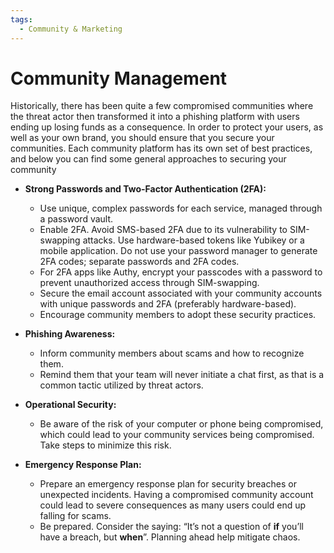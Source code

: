 ```yaml
---
tags:
  - Community & Marketing
---
```


# Community Management


Historically, there has been quite a few compromised communities where the threat actor then transformed it into a phishing platform with users ending up losing funds as a consequence. In order to protect your users, as well as your own brand, you should ensure that you secure your communities.
Each community platform has its own set of best practices, and below you can find some general approaches to securing your community

- **Strong Passwords and Two-Factor Authentication (2FA):**
    - Use unique, complex passwords for each service, managed through a password vault.
    - Enable 2FA. Avoid SMS-based 2FA due to its vulnerability to SIM-swapping attacks. Use hardware-based tokens like Yubikey or a mobile application. Do not use your password manager to generate 2FA codes; separate passwords and 2FA codes.
    - For 2FA apps like Authy, encrypt your passcodes with a password to prevent unauthorized access through SIM-swapping.
    - Secure the email account associated with your community accounts with unique passwords and 2FA (preferably hardware-based).
    - Encourage community members to adopt these security practices.

- **Phishing Awareness:**
    - Inform community members about scams and how to recognize them.
    - Remind them that your team will never initiate a chat first, as that is a common tactic utilized by threat actors.

- **Operational Security:**
    - Be aware of the risk of your computer or phone being compromised, which could lead to your community services being compromised. Take steps to minimize this risk.

- **Emergency Response Plan:**
    - Prepare an emergency response plan for security breaches or unexpected incidents. Having a compromised community account could lead to severe consequences as many users could end up falling for scams.
    - Be prepared. Consider the saying: “It’s not a question of **if** you’ll have a breach, but **when**”. Planning ahead help mitigate chaos.